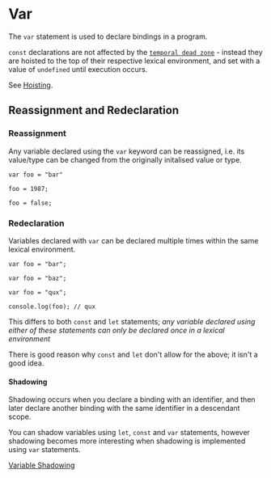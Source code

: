 # Var

The `var` statement is used to declare bindings in a program.

`const` declarations are not affected by the [`temporal dead zone`](../temporal-dead-zone) - instead they are hoisted to the top of their respective lexical environment, and set with a value of `undefined` until execution occurs.

See [Hoisting](../../scope/hoisting).

## **Reassignment and Redeclaration**

### **Reassignment**

Any variable declared using the `var` keyword can be reassigned, i.e. its value/type can be changed from the originally initalised value or type.

```
var foo = "bar"

foo = 1987;

foo = false;
```

### Redeclaration

Variables declared with `var` can be declared multiple times within the same lexical environment.

```
var foo = "bar";

var foo = "baz";

var foo = "qux";

console.log(foo); // qux
```

This differs to both `const` and `let` statements; _any variable declared using either of these statements can only be declared once in a lexical environment_

There is good reason why `const` and `let` don't allow for the above; it isn't a good idea.

#### Shadowing

Shadowing occurs when you declare a binding with an identifier, and then later declare another binding with the same identifier in a descendant scope.

You can shadow variables using `let`, `const` and `var` statements, however shadowing becomes more interesting when shadowing is implemented using `var` statements.

[Variable Shadowing](../../scope/variable-shadowing)
